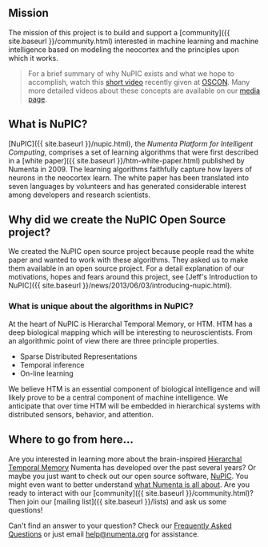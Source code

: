 
## Mission

The mission of this project is to build and support a [community]({{ site.baseurl }}/community.html) interested in machine learning and machine intelligence based on modeling the neocortex and the principles upon which it works.

> For a brief summary of why NuPIC exists and what we hope to accomplish, watch this <a href="http://www.youtube.com/watch?v=1_eT5bsS4bQ" rel="prettyPhoto" title="">short video</a> recently given at [OSCON](http://www.oscon.com/oscon2013/public/schedule/speaker/130998). Many more detailed videos about these concepts are available on our [media page](media.html).

## What is NuPIC?

[NuPIC]({{ site.baseurl }}/nupic.html), the *Numenta Platform for Intelligent Computing*, comprises a set of learning algorithms that were first described in a [white paper]({{ site.baseurl }}/htm-white-paper.html) published by Numenta in 2009. The learning algorithms faithfully capture how layers of neurons in the neocortex learn.  The white paper has been translated into seven languages by volunteers and has generated considerable interest among developers and research scientists.

## Why did we create the NuPIC Open Source project?

We created the NuPIC open source project because people read the white paper and wanted to work with these algorithms. They asked us to make them available in an open source project. For a detail explanation of our motivations, hopes and fears around this project, see [Jeff's Introduction to NuPIC]({{ site.baseurl }}/news/2013/06/03/introducing-nupic.html).

### What is unique about the algorithms in NuPIC?

At the heart of NuPIC is Hierarchal Temporal Memory, or HTM. HTM has a deep biological mapping which will be interesting to neuroscientists. From an algorithmic point of view there are three principle properties.

* Sparse Distributed Representations
* Temporal inference
* On-line learning

We believe HTM is an essential component of biological intelligence and will likely prove to be a central component of machine intelligence. We anticipate that over time HTM will be embedded in hierarchical systems with distributed sensors, behavior, and attention.


## Where to go from here...

Are you interested in learning more about the brain-inspired [Hierarchal Temporal Memory](htm.html) Numenta has developed over the past several years? Or maybe you just want to check out our open source software, [NuPIC](nupic.html). You might even want to better understand [what Numenta is all about](about.html). Are you ready to interact with our [community]({{ site.baseurl }}/community.html)? Then join our [mailing list]({{ site.baseurl }}/lists) and ask us some questions!

Can't find an answer to your question? Check our [Frequently Asked Questions](faq.html) or just email <help@numenta.org> for assistance.
